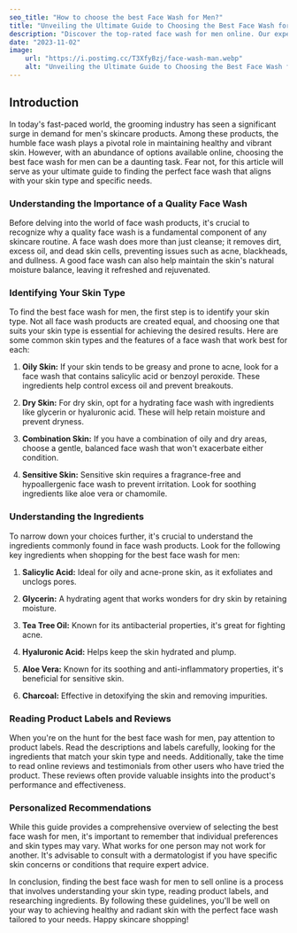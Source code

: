 ```yaml
---
seo_title: "How to choose the best Face Wash for Men?"
title: "Unveiling the Ultimate Guide to Choosing the Best Face Wash for Men Online"
description: "Discover the top-rated face wash for men online. Our expert guide helps you make the right choice for your skincare needs."
date: "2023-11-02"
image:
    url: "https://i.postimg.cc/T3XfyBzj/face-wash-man.webp"
    alt: "Unveiling the Ultimate Guide to Choosing the Best Face Wash for Men Online"
---
```


## Introduction

In today's fast-paced world, the grooming industry has seen a significant surge in demand for men's skincare products. Among these products, the humble face wash plays a pivotal role in maintaining healthy and vibrant skin. However, with an abundance of options available online, choosing the best face wash for men can be a daunting task. Fear not, for this article will serve as your ultimate guide to finding the perfect face wash that aligns with your skin type and specific needs.

### Understanding the Importance of a Quality Face Wash

Before delving into the world of face wash products, it's crucial to recognize why a quality face wash is a fundamental component of any skincare routine. A face wash does more than just cleanse; it removes dirt, excess oil, and dead skin cells, preventing issues such as acne, blackheads, and dullness. A good face wash can also help maintain the skin's natural moisture balance, leaving it refreshed and rejuvenated.

### Identifying Your Skin Type

To find the best face wash for men, the first step is to identify your skin type. Not all face wash products are created equal, and choosing one that suits your skin type is essential for achieving the desired results. Here are some common skin types and the features of a face wash that work best for each:

1. **Oily Skin:** If your skin tends to be greasy and prone to acne, look for a face wash that contains salicylic acid or benzoyl peroxide. These ingredients help control excess oil and prevent breakouts.

2. **Dry Skin:** For dry skin, opt for a hydrating face wash with ingredients like glycerin or hyaluronic acid. These will help retain moisture and prevent dryness.

3. **Combination Skin:** If you have a combination of oily and dry areas, choose a gentle, balanced face wash that won't exacerbate either condition.

4. **Sensitive Skin:** Sensitive skin requires a fragrance-free and hypoallergenic face wash to prevent irritation. Look for soothing ingredients like aloe vera or chamomile.

### Understanding the Ingredients

To narrow down your choices further, it's crucial to understand the ingredients commonly found in face wash products. Look for the following key ingredients when shopping for the best face wash for men:

1. **Salicylic Acid:** Ideal for oily and acne-prone skin, as it exfoliates and unclogs pores.

2. **Glycerin:** A hydrating agent that works wonders for dry skin by retaining moisture.

3. **Tea Tree Oil:** Known for its antibacterial properties, it's great for fighting acne.

4. **Hyaluronic Acid:** Helps keep the skin hydrated and plump.

5. **Aloe Vera:** Known for its soothing and anti-inflammatory properties, it's beneficial for sensitive skin.

6. **Charcoal:** Effective in detoxifying the skin and removing impurities.

### Reading Product Labels and Reviews

When you're on the hunt for the best face wash for men, pay attention to product labels. Read the descriptions and labels carefully, looking for the ingredients that match your skin type and needs. Additionally, take the time to read online reviews and testimonials from other users who have tried the product. These reviews often provide valuable insights into the product's performance and effectiveness.

### Personalized Recommendations

While this guide provides a comprehensive overview of selecting the best face wash for men, it's important to remember that individual preferences and skin types may vary. What works for one person may not work for another. It's advisable to consult with a dermatologist if you have specific skin concerns or conditions that require expert advice.

In conclusion, finding the best face wash for men to sell online is a process that involves understanding your skin type, reading product labels, and researching ingredients. By following these guidelines, you'll be well on your way to achieving healthy and radiant skin with the perfect face wash tailored to your needs. Happy skincare shopping!